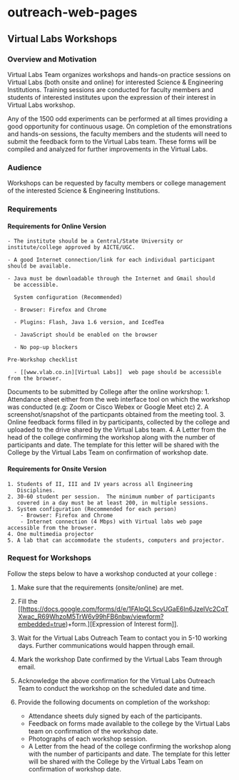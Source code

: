 # outreach-web-pages

## Virtual Labs Workshops
### Overview and Motivation
  Virtual Labs Team organizes workshops and hands-on practice sessions on Virtual Labs (both onsite and online) for interested Science & Engineering Institutions. Training sessions are conducted for faculty members and students of interested institutes upon the expression of their interest in Virtual Labs workshop.
   
  Any of the 1500 odd experiments can be performed at all times providing a good opportunity for continuous usage. On completion of the emonstrations and hands-on sessions, the faculty members and the students will need to submit the feedback form to the Virtual Labs team. These forms will be compiled and analyzed for further improvements in the Virtual Labs.
### Audience
  Workshops can be requested by faculty members or college management of the interested Science & Engineering Institutions.
###  Requirements
#### Requirements for Online Version  

    - The institute should be a Central/State University or institute/college approved by AICTE/UGC.

    - A good Internet connection/link for each individual participant should be available. 
    
    - Java must be downloadable through the Internet and Gmail should
      be accessible.

      System configuration (Recommended) 
      
      - Browser: Firefox and Chrome

      - Plugins: Flash, Java 1.6 version, and IcedTea

      - JavaScript should be enabled on the browser

      - No pop-up blockers

    Pre-Workshop checklist
    
      - [[www.vlab.co.in][Virtual Labs]]  web page should be accessible from the browser.

   Documents to be submitted  by College after the online workrshop:
       1. Attendance sheet either from the web interface tool on which the workshop was conducted (e.g: Zoom or Cisco Webex or Google Meet etc)
       2. A screenshot/snapshot of the particpants obtained from the meeting tool.
       3. Online feedback forms filled in by participants, collected by the college and uploaded to the drive shared by the Virtual Labs team.
       4. A Letter from the head of the college confirming the workshop along with the number of participants and date. The template for this letter will be shared with the College by the Virtual Labs Team on confirmation of workshop date.
#### Requirements for Onsite Version 
    1. Students of II, III and IV years across all Engineering
       Disciplines.
    2. 30-60 student per session.  The minimum number of participants
       covered in a day must be at least 200, in multiple sessions.
    3. System configuration (Recommended for each person)
        - Browser: Firefox and Chrome
        - Internet connection (4 Mbps) with Virtual labs web page accessible from the browser.
    4. One multimedia projector
    5. A lab that can accommodate the students, computers and projector.
### Request for Workshops
Follow the steps below to have a workshop conducted at your college :
   
   1. Make sure that the requirements (onsite/online) are met.

   2. Fill the [[https://docs.google.com/forms/d/e/1FAIpQLScvUGaE6ln6JzeIVc2CqTXwac_R69WhzoM5TrW6y99hFB6nbw/viewform?embedded=true)+form.][Expression of Interest form]].

   3. Wait for the Virtual Labs Outreach Team to contact you in 5-10 working days. Further communications would happen through email.

   4. Mark the workshop Date confirmed by the Virtual Labs Team through email.

   5. Acknowledge the above confirmation for the Virtual Labs Outreach Team to conduct the workshop on the scheduled date and time.
         
   6. Provide the following documents on completion of the workshop:
      
       - Attendance sheets duly signed by each of the participants.
       - Feedback on forms made available to the college by the Virtual Labs team on confirmation of the workshop date.
       - Photographs of each workshop session.
       - A Letter from the head of the college confirming the workshop along with the number of participants and date. The template for this letter   will be shared with the College by the Virtual Labs Team on confirmation of workshop date.

 

 
